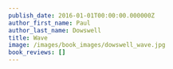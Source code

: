 ```yaml
---
publish_date: 2016-01-01T00:00:00.000000Z
author_first_name: Paul
author_last_name: Dowswell
title: Wave
image: /images/book_images/dowswell_wave.jpg
book_reviews: []
---
```


